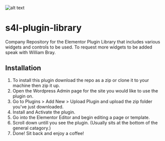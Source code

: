 ![alt text](https://www.search4local.co.uk/wp-content/uploads/2018/11/S4L.png.png "Logo")

# s4l-plugin-library

Company Repository for the Elementor Plugin Library that includes various widgets and controls to be used. To request more widgets to be added speak with William Bray.

## Installation

1. To install this plugin download the repo as a zip or clone it to your machine then zip it up.
2. Open the Wordpress Admin page for the site you would like to use the plugin on.
3. Go to Plugins > Add New > Upload Plugin and upload the zip folder you've just downloaded.
4. Install and Activate the plugin.
5. Go into the Elementor Editor and begin editing a page or template.
6. Scroll down untill you see the plugin. (Usually sits at the bottom of the general catagory.)
7. Done! Sit back and enjoy a coffee!

